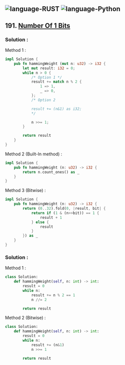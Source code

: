 ![language-RUST](https://img.shields.io/badge/%20-RUST-8d4004?style=for-the-badge&logo=RUST)
![language-Python](https://img.shields.io/badge/%20-Python-ffd43b?style=for-the-badge&logo=PYTHON)
---

## 191. [Number Of 1 Bits](https://leetcode.com/problems/number-of-1-bits)

### Solution :

Method 1 :
```rust
impl Solution {
    pub fn hammingWeight (mut n: u32) -> i32 {
        let mut result: i32 = 0;
        while n > 0 {
            /* Option 1 */
            result += match n % 2 {
                1 => 1,
                _ => 0,
            };
            /* Option 2

            result += (n&1) as i32;
            */

            n >>= 1;
        }

        return result
    }
}
```

Method 2 (Built-In method) :
```rust
impl Solution {
    pub fn hammingWeight (n: u32) -> i32 {
        return n.count_ones() as _
    }
}
```

Method 3 (Bitwise) :
```rust
impl Solution {
    pub fn hammingWeight (n: u32) -> i32 {
        return (0..32).fold(0, |result, bit| {
            return if (1 & (n>>bit)) == 1 {
                result + 1
            } else {
                result
            }
        }) as _
    }
}
```

### Solution :

Method 1 :
```python
class Solution:
    def hammingWeight(self, n: int) -> int:
        result = 0
        while n:
            result += n % 2 == 1
            n //= 2

        return result
```

Method 2 (Bitwise) :
```python
class Solution:
    def hammingWeight(self, n: int) -> int:
        result = 0
        while n:
            result += (n&1)
            n >>= 1

        return result
```
